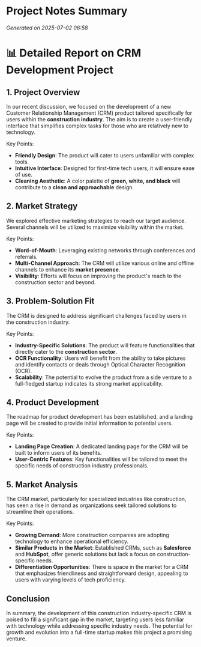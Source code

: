 # Project Notes Summary

*Generated on 2025-07-02 06:58*

# 📊 Detailed Report on CRM Development Project 

## **1. Project Overview** 
In our recent discussion, we focused on the development of a new Customer Relationship Management (CRM) product tailored specifically for users within the **construction industry**. The aim is to create a user-friendly interface that simplifies complex tasks for those who are relatively new to technology. 

Key Points:
- **Friendly Design**: The product will cater to users unfamiliar with complex tools.
- **Intuitive Interface**: Designed for first-time tech users, it will ensure ease of use.
- **Cleaning Aesthetic**: A color palette of **green, white, and black** will contribute to a **clean and approachable** design.

## **2. Market Strategy**
We explored effective marketing strategies to reach our target audience. Several channels will be utilized to maximize visibility within the market.

Key Points:
- **Word-of-Mouth**: Leveraging existing networks through conferences and referrals.
- **Multi-Channel Approach**: The CRM will utilize various online and offline channels to enhance its **market presence**.
- **Visibility**: Efforts will focus on improving the product's reach to the construction sector and beyond.

## **3. Problem-Solution Fit**
The CRM is designed to address significant challenges faced by users in the construction industry.

Key Points:
- **Industry-Specific Solutions**: The product will feature functionalities that directly cater to the **construction sector**.
- **OCR Functionality**: Users will benefit from the ability to take pictures and identify contacts or deals through Optical Character Recognition (OCR).
- **Scalability**: The potential to evolve the product from a side venture to a full-fledged startup indicates its strong market applicability.

## **4. Product Development**
The roadmap for product development has been established, and a landing page will be created to provide initial information to potential users.

Key Points:
- **Landing Page Creation**: A dedicated landing page for the CRM will be built to inform users of its benefits.
- **User-Centric Features**: Key functionalities will be tailored to meet the specific needs of construction industry professionals.

## **5. Market Analysis**
The CRM market, particularly for specialized industries like construction, has seen a rise in demand as organizations seek tailored solutions to streamline their operations. 

Key Points:
- **Growing Demand**: More construction companies are adopting technology to enhance operational efficiency.
- **Similar Products in the Market**: Established CRMs, such as **Salesforce** and **HubSpot**, offer generic solutions but lack a focus on construction-specific needs.
- **Differentiation Opportunities**: There is space in the market for a CRM that emphasizes friendliness and straightforward design, appealing to users with varying levels of tech proficiency.

## **Conclusion**
In summary, the development of this construction industry-specific CRM is poised to fill a significant gap in the market, targeting users less familiar with technology while addressing specific industry needs. The potential for growth and evolution into a full-time startup makes this project a promising venture.